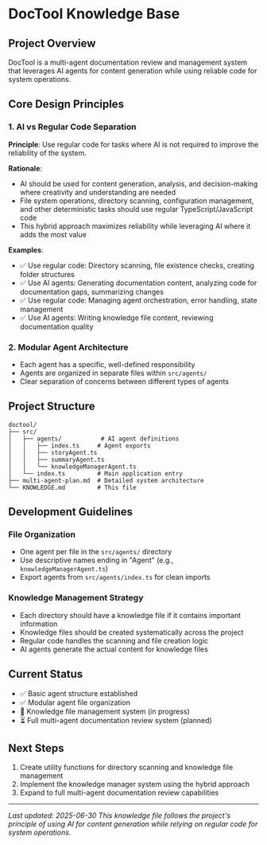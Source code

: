 # DocTool Knowledge Base

## Project Overview

DocTool is a multi-agent documentation review and management system that leverages AI agents for content generation while using reliable code for system operations.

## Core Design Principles

### 1. AI vs Regular Code Separation
**Principle**: Use regular code for tasks where AI is not required to improve the reliability of the system.

**Rationale**: 
- AI should be used for content generation, analysis, and decision-making where creativity and understanding are needed
- File system operations, directory scanning, configuration management, and other deterministic tasks should use regular TypeScript/JavaScript code
- This hybrid approach maximizes reliability while leveraging AI where it adds the most value

**Examples**:
- ✅ Use regular code: Directory scanning, file existence checks, creating folder structures
- ✅ Use AI agents: Generating documentation content, analyzing code for documentation gaps, summarizing changes
- ✅ Use regular code: Managing agent orchestration, error handling, state management
- ✅ Use AI agents: Writing knowledge file content, reviewing documentation quality

### 2. Modular Agent Architecture
- Each agent has a specific, well-defined responsibility
- Agents are organized in separate files within `src/agents/`
- Clear separation of concerns between different types of agents

## Project Structure

```
doctool/
├── src/
│   ├── agents/           # AI agent definitions
│   │   ├── index.ts     # Agent exports
│   │   ├── storyAgent.ts
│   │   ├── summaryAgent.ts
│   │   └── knowledgeManagerAgent.ts
│   └── index.ts         # Main application entry
├── multi-agent-plan.md  # Detailed system architecture
└── KNOWLEDGE.md         # This file
```

## Development Guidelines

### File Organization
- One agent per file in the `src/agents/` directory
- Use descriptive names ending in "Agent" (e.g., `knowledgeManagerAgent.ts`)
- Export agents from `src/agents/index.ts` for clean imports

### Knowledge Management Strategy
- Each directory should have a knowledge file if it contains important information
- Knowledge files should be created systematically across the project
- Regular code handles the scanning and file creation logic
- AI agents generate the actual content for knowledge files

## Current Status

- ✅ Basic agent structure established
- ✅ Modular agent file organization
- 🔄 Knowledge file management system (in progress)
- ⏳ Full multi-agent documentation review system (planned)

## Next Steps

1. Create utility functions for directory scanning and knowledge file management
2. Implement the knowledge manager system using the hybrid approach
3. Expand to full multi-agent documentation review capabilities

---

*Last updated: 2025-06-30*
*This knowledge file follows the project's principle of using AI for content generation while relying on regular code for system operations.*
